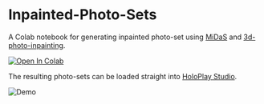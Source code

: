 # Inpainted-Photo-Sets

A Colab notebook for generating inpainted photo-set using [MiDaS](https://github.com/intel-isl/MiDaS) and [3d-photo-inpainting](https://github.com/vt-vl-lab/3d-photo-inpainting).

[![Open In Colab](https://colab.research.google.com/assets/colab-badge.svg)](https://colab.research.google.com/drive/1CKFqTSR18rX3PAnxD19OQHFVgkuGXFf-?usp=sharing)

The resulting photo-sets can be loaded straight into [HoloPlay Studio](https://docs.lookingglassfactory.com/3d-viewers/holoplay-studio).

![Demo](https://github.com/jankais3r/Inpainted-Photo-Sets/blob/main/demo.gif)
